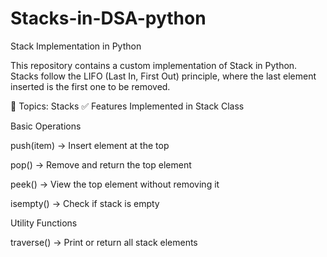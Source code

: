 # Stacks-in-DSA-python
Stack Implementation in Python

This repository contains a custom implementation of Stack in Python.
Stacks follow the LIFO (Last In, First Out) principle, where the last element inserted is the first one to be removed.

📌 Topics: Stacks
✅ Features Implemented in Stack Class

Basic Operations

push(item) → Insert element at the top

pop() → Remove and return the top element

peek() → View the top element without removing it

isempty() → Check if stack is empty

Utility Functions

traverse() → Print or return all stack elements
